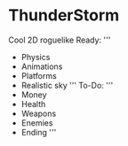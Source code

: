 # ThunderStorm
Cool 2D roguelike
Ready:
'''
- Physics
- Animations
- Platforms
- Realistic sky
'''
To-Do:
'''
- Money
- Health
- Weapons
- Enemies
- Ending
'''
